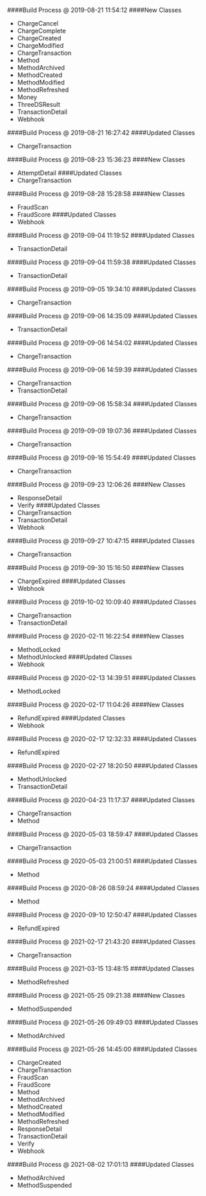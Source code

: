####Build Process @ 2019-08-21 11:54:12
####New Classes
- ChargeCancel
- ChargeComplete
- ChargeCreated
- ChargeModified
- ChargeTransaction
- Method
- MethodArchived
- MethodCreated
- MethodModified
- MethodRefreshed
- Money
- ThreeDSResult
- TransactionDetail
- Webhook

####Build Process @ 2019-08-21 16:27:42
####Updated Classes
- ChargeTransaction

####Build Process @ 2019-08-23 15:36:23
####New Classes
- AttemptDetail
####Updated Classes
- ChargeTransaction

####Build Process @ 2019-08-28 15:28:58
####New Classes
- FraudScan
- FraudScore
####Updated Classes
- Webhook

####Build Process @ 2019-09-04 11:19:52
####Updated Classes
- TransactionDetail

####Build Process @ 2019-09-04 11:59:38
####Updated Classes
- TransactionDetail

####Build Process @ 2019-09-05 19:34:10
####Updated Classes
- ChargeTransaction

####Build Process @ 2019-09-06 14:35:09
####Updated Classes
- TransactionDetail

####Build Process @ 2019-09-06 14:54:02
####Updated Classes
- ChargeTransaction

####Build Process @ 2019-09-06 14:59:39
####Updated Classes
- ChargeTransaction
- TransactionDetail

####Build Process @ 2019-09-06 15:58:34
####Updated Classes
- ChargeTransaction

####Build Process @ 2019-09-09 19:07:36
####Updated Classes
- ChargeTransaction

####Build Process @ 2019-09-16 15:54:49
####Updated Classes
- ChargeTransaction

####Build Process @ 2019-09-23 12:06:26
####New Classes
- ResponseDetail
- Verify
####Updated Classes
- ChargeTransaction
- TransactionDetail
- Webhook

####Build Process @ 2019-09-27 10:47:15
####Updated Classes
- ChargeTransaction

####Build Process @ 2019-09-30 15:16:50
####New Classes
- ChargeExpired
####Updated Classes
- Webhook

####Build Process @ 2019-10-02 10:09:40
####Updated Classes
- ChargeTransaction
- TransactionDetail

####Build Process @ 2020-02-11 16:22:54
####New Classes
- MethodLocked
- MethodUnlocked
####Updated Classes
- Webhook

####Build Process @ 2020-02-13 14:39:51
####Updated Classes
- MethodLocked

####Build Process @ 2020-02-17 11:04:26
####New Classes
- RefundExpired
####Updated Classes
- Webhook

####Build Process @ 2020-02-17 12:32:33
####Updated Classes
- RefundExpired

####Build Process @ 2020-02-27 18:20:50
####Updated Classes
- MethodUnlocked
- TransactionDetail

####Build Process @ 2020-04-23 11:17:37
####Updated Classes
- ChargeTransaction
- Method

####Build Process @ 2020-05-03 18:59:47
####Updated Classes
- ChargeTransaction

####Build Process @ 2020-05-03 21:00:51
####Updated Classes
- Method

####Build Process @ 2020-08-26 08:59:24
####Updated Classes
- Method

####Build Process @ 2020-09-10 12:50:47
####Updated Classes
- RefundExpired

####Build Process @ 2021-02-17 21:43:20
####Updated Classes
- ChargeTransaction

####Build Process @ 2021-03-15 13:48:15
####Updated Classes
- MethodRefreshed

####Build Process @ 2021-05-25 09:21:38
####New Classes
- MethodSuspended

####Build Process @ 2021-05-26 09:49:03
####Updated Classes
- MethodArchived

####Build Process @ 2021-05-26 14:45:00
####Updated Classes
- ChargeCreated
- ChargeTransaction
- FraudScan
- FraudScore
- Method
- MethodArchived
- MethodCreated
- MethodModified
- MethodRefreshed
- ResponseDetail
- TransactionDetail
- Verify
- Webhook

####Build Process @ 2021-08-02 17:01:13
####Updated Classes
- MethodArchived
- MethodSuspended

